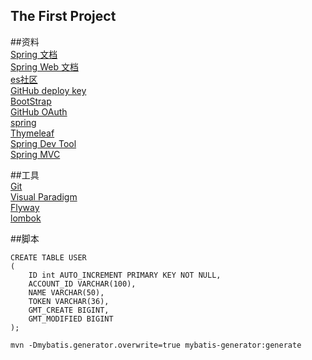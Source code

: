 ## The First Project
##资料<br>
[Spring 文档](https://spring.io/guides)  
[Spring Web 文档](https://spring.io/guides/gs/serving-web-content)  
[es社区](https://elasticsearch.cn/explore)  
[GitHub deploy key](https://developer.github.com/v3/guides/managing-deploy-keys/#deploy-keys)  
[BootStrap](v3.bootcss.com)  
[GitHub OAuth](https://developer.github.com/apps/building-oauth-apps/creating-an-oauth-app/)  
[spring](https://docs.spring.io/spring-boot/docs/2.0.0.RC1/reference/htmlsingle/#boot-features-embedded-database-support)  
[Thymeleaf](https://www.thymeleaf.org/doc/tutorials/3.0/usingthymeleaf.html#setting-attribute-values)  
[Spring Dev Tool](https://docs.spring.io/spring-boot/docs/2.0.0.RC1/reference/htmlsingle/#using-boot-devtools)  
[Spring MVC](https://docs.spring.io/spring/docs/5.0.3.RELEASE/spring-framework-reference/web.html#mvc-config-interceptors)  


##工具<br>
[Git](https://git-scm.com/download)  
[Visual Paradigm](https://www.visual-paradigm.com/cn/)  
[Flyway](https://flywaydb.org/getstarted/firststeps/maven)  
[lombok](https://projectlombok.org/)  

##脚本  
```
CREATE TABLE USER  
(  
    ID int AUTO_INCREMENT PRIMARY KEY NOT NULL,  
    ACCOUNT_ID VARCHAR(100),  
    NAME VARCHAR(50),  
    TOKEN VARCHAR(36),  
    GMT_CREATE BIGINT,  
    GMT_MODIFIED BIGINT  
);
```
```
mvn -Dmybatis.generator.overwrite=true mybatis-generator:generate
```
